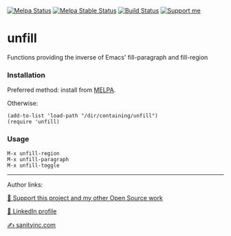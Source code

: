 [![Melpa Status](http://melpa.org/packages/unfill-badge.svg)](http://melpa.org/#/unfill)
[![Melpa Stable Status](http://stable.melpa.org/packages/unfill-badge.svg)](http://stable.melpa.org/#/unfill)
[![Build Status](https://github.com/purcell/unfill/actions/workflows/test.yml/badge.svg)](https://github.com/purcell/unfill/actions/workflows/test.yml)
<a href="https://www.patreon.com/sanityinc"><img alt="Support me" src="https://img.shields.io/badge/Support%20Me-%F0%9F%92%97-ff69b4.svg"></a>

unfill
======

Functions providing the inverse of Emacs' fill-paragraph and fill-region

### Installation

Preferred method: install from [MELPA](http://melpa.org/).

Otherwise:

    (add-to-list 'load-path "/dir/containing/unfill")
    (require 'unfill)

### Usage

    M-x unfill-region
    M-x unfill-paragraph
    M-x unfill-toggle

<hr>

Author links:

[💝 Support this project and my other Open Source work](https://www.patreon.com/sanityinc)

[💼 LinkedIn profile](https://uk.linkedin.com/in/stevepurcell)

[✍ sanityinc.com](http://www.sanityinc.com/)
